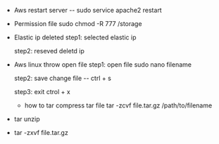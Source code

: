 * Aws restart server -- sudo service apache2 restart

* Permission file sudo chmod -R 777 /storage

* Elastic ip deleted
   step1: selected elastic ip

   step2: reseved deletd ip
   
* Aws linux throw open file
  step1: open file sudo nano filename
  
  step2: save change file -- ctrl + s
  
  step3: exit ctrol + x
  
  
  * how to tar compress tar file 
    tar -zcvf file.tar.gz /path/to/filename

* tar unzip 
* tar -zxvf file.tar.gz

